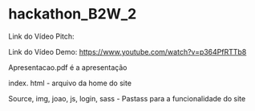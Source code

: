# hackathon_B2W_2

Link do Vídeo Pitch:

Link do Vídeo Demo: https://www.youtube.com/watch?v=p364PfRTTb8

Apresentacao.pdf é a apresentação

index. html - arquivo da home do site

Source, img, joao, js, login, sass - Pastass para a funcionalidade do site
